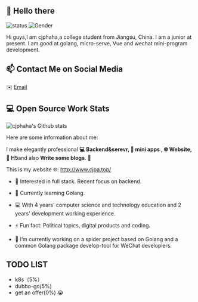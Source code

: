 ## 👋 Hello there

![status](https://img.shields.io/badge/status-up-brightgreen) ![Gender](https://img.shields.io/badge/gender-%F0%9F%A4%B5-lightgrey)

Hi guys,I am cjphaha,a college student from Jiangsu, China. I am a junior at present. I am good at golang, micro-serve, Vue and wechat mini-program development.

## 📫 Contact Me on Social Media

 ✉️ [Email](mailto:caorcjp@gmail.com) 

## 💻 Open Source Work Stats

![cjphaha's Github stats](https://github-readme-stats.vercel.app/api?username=cjphaha&show_icons=true)

Here are some information about me:

I make elegantly professional **💻 Backend&serevr, 📱 mini apps , 🌐 Website, 📜  H5**and also **Write some blogs**. 🌈  

This is my website 🌐:
http://www.cjpa.top/

* 🧐   Interested in full stack. Recent focus on backend.

* 🌱   Currently learning Golang.

* 💻   With 4 years' computer science and technology education and 2 years' development working experience.

* ⚡ Fun fact: Political topics, digital products and coding.

* 🔭 I’m currently working on a spider project based on Golang and a common Golang package develop-tool for WeChat developlers.

  

## TODO LIST

+ k8s（5%）
+ dubbo-go(5%)
+ get an offer(0%) 😭